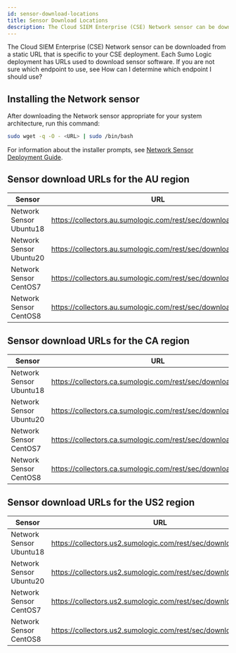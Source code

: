 ```yaml
---
id: sensor-download-locations
title: Sensor Download Locations
description: The Cloud SIEM Enterprise (CSE) Network sensor can be downloaded from a static URL that is specific to your CSE deployment.
---
```



The Cloud SIEM Enterprise (CSE) Network sensor can be downloaded from a static URL that is specific to your CSE deployment. Each Sumo Logic deployment has URLs used to download sensor software. If you are not sure which endpoint to use, see How can I determine which endpoint I should use?

## Installing the Network sensor

After downloading the Network sensor appropriate for your system architecture, run this command:

```bash
sudo wget -q -O - <URL> | sudo /bin/bash
```

For information about the installer prompts, see [Network Sensor Deployment Guide](network-sensor-deployment-guide.md).

## Sensor download URLs for the AU region

| Sensor                  | URL                                                              |
|-------------------------|------------------------------------------------------------------|
| Network Sensor Ubuntu18 | https://collectors.au.sumologic.com/rest/sec/download/ubuntu1  |
| Network Sensor Ubuntu20 | https://collectors.au.sumologic.com/rest/sec/download/ubuntu2  |
| Network Sensor CentOS7  | https://collectors.au.sumologic.com/rest/sec/download/centos   |
| Network Sensor CentOS8  | https://collectors.au.sumologic.com/rest/sec/download/centos   |

## Sensor download URLs for the CA region

| Sensor                  | URL                                                              |
|-------------------------|------------------------------------------------------------------|
| Network Sensor Ubuntu18 | https://collectors.ca.sumologic.com/rest/sec/download/ubuntu1  |
| Network Sensor Ubuntu20 | https://collectors.ca.sumologic.com/rest/sec/download/ubuntu2  |
| Network Sensor CentOS7  | https://collectors.ca.sumologic.com/rest/sec/download/centos   |
| Network Sensor CentOS8  | https://collectors.ca.sumologic.com/rest/sec/download/centos   |

## Sensor download URLs for the US2 region

| Sensor                  | URL                                                               |
|-------------------------|-------------------------------------------------------------------|
| Network Sensor Ubuntu18 | https://collectors.us2.sumologic.com/rest/sec/download/ubuntu1  |
| Network Sensor Ubuntu20 | https://collectors.us2.sumologic.com/rest/sec/download/ubuntu2  |
| Network Sensor CentOS7  | https://collectors.us2.sumologic.com/rest/sec/download/centos   |
| Network Sensor CentOS8  | https://collectors.us2.sumologic.com/rest/sec/download/centos   |
